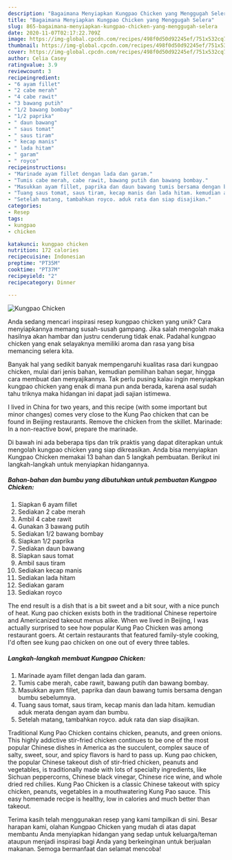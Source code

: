 ```yaml
---
description: "Bagaimana Menyiapkan Kungpao Chicken yang Menggugah Selera"
title: "Bagaimana Menyiapkan Kungpao Chicken yang Menggugah Selera"
slug: 865-bagaimana-menyiapkan-kungpao-chicken-yang-menggugah-selera
date: 2020-11-07T02:17:22.709Z
image: https://img-global.cpcdn.com/recipes/498f0d50d92245ef/751x532cq70/kungpao-chicken-foto-resep-utama.jpg
thumbnail: https://img-global.cpcdn.com/recipes/498f0d50d92245ef/751x532cq70/kungpao-chicken-foto-resep-utama.jpg
cover: https://img-global.cpcdn.com/recipes/498f0d50d92245ef/751x532cq70/kungpao-chicken-foto-resep-utama.jpg
author: Celia Casey
ratingvalue: 3.9
reviewcount: 3
recipeingredient:
- "6 ayam fillet"
- "2 cabe merah"
- "4 cabe rawit"
- "3 bawang putih"
- "1/2 bawang bombay"
- "1/2 paprika"
- " daun bawang"
- " saus tomat"
- " saus tiram"
- " kecap manis"
- " lada hitam"
- " garam"
- " royco"
recipeinstructions:
- "Marinade ayam fillet dengan lada dan garam."
- "Tumis cabe merah, cabe rawit, bawang putih dan bawang bombay."
- "Masukkan ayam fillet, paprika dan daun bawang tumis bersama dengan bumbu sebelumnya."
- "Tuang saus tomat, saus tiram, kecap manis dan lada hitam. kemudian aduk merata dengan ayam dan bumbu."
- "Setelah matang, tambahkan royco. aduk rata dan siap disajikan."
categories:
- Resep
tags:
- kungpao
- chicken

katakunci: kungpao chicken 
nutrition: 172 calories
recipecuisine: Indonesian
preptime: "PT35M"
cooktime: "PT37M"
recipeyield: "2"
recipecategory: Dinner

---
```



![Kungpao Chicken](https://img-global.cpcdn.com/recipes/498f0d50d92245ef/751x532cq70/kungpao-chicken-foto-resep-utama.jpg)

Anda sedang mencari inspirasi resep kungpao chicken yang unik? Cara menyiapkannya memang susah-susah gampang. Jika salah mengolah maka hasilnya akan hambar dan justru cenderung tidak enak. Padahal kungpao chicken yang enak selayaknya memiliki aroma dan rasa yang bisa memancing selera kita.

Banyak hal yang sedikit banyak mempengaruhi kualitas rasa dari kungpao chicken, mulai dari jenis bahan, kemudian pemilihan bahan segar, hingga cara membuat dan menyajikannya. Tak perlu pusing kalau ingin menyiapkan kungpao chicken yang enak di mana pun anda berada, karena asal sudah tahu triknya maka hidangan ini dapat jadi sajian istimewa.

I lived in China for two years, and this recipe (with some important but minor changes) comes very close to the Kung Pao chicken that can be found in Beijing restaurants. Remove the chicken from the skillet. Marinade: In a non-reactive bowl, prepare the marinade.


Di bawah ini ada beberapa tips dan trik praktis yang dapat diterapkan untuk mengolah kungpao chicken yang siap dikreasikan. Anda bisa menyiapkan Kungpao Chicken memakai 13 bahan dan 5 langkah pembuatan. Berikut ini langkah-langkah untuk menyiapkan hidangannya.

<!--inarticleads1-->

##### Bahan-bahan dan bumbu yang dibutuhkan untuk pembuatan Kungpao Chicken:

1. Siapkan 6 ayam fillet
1. Sediakan 2 cabe merah
1. Ambil 4 cabe rawit
1. Gunakan 3 bawang putih
1. Sediakan 1/2 bawang bombay
1. Siapkan 1/2 paprika
1. Sediakan  daun bawang
1. Siapkan  saus tomat
1. Ambil  saus tiram
1. Sediakan  kecap manis
1. Sediakan  lada hitam
1. Sediakan  garam
1. Sediakan  royco


The end result is a dish that is a bit sweet and a bit sour, with a nice punch of heat. Kung pao chicken exists both in the traditional Chinese repertoire and Americanized takeout menus alike. When we lived in Beijing, I was actually surprised to see how popular Kung Pao Chicken was among restaurant goers. At certain restaurants that featured family-style cooking, I&#39;d often see kung pao chicken on one out of every three tables. 

<!--inarticleads2-->

##### Langkah-langkah membuat Kungpao Chicken:

1. Marinade ayam fillet dengan lada dan garam.
1. Tumis cabe merah, cabe rawit, bawang putih dan bawang bombay.
1. Masukkan ayam fillet, paprika dan daun bawang tumis bersama dengan bumbu sebelumnya.
1. Tuang saus tomat, saus tiram, kecap manis dan lada hitam. kemudian aduk merata dengan ayam dan bumbu.
1. Setelah matang, tambahkan royco. aduk rata dan siap disajikan.


Traditional Kung Pao Chicken contains chicken, peanuts, and green onions. This highly addictive stir-fried chicken continues to be one of the most popular Chinese dishes in America as the succulent, complex sauce of salty, sweet, sour, and spicy flavors is hard to pass up. Kung pao chicken, the popular Chinese takeout dish of stir-fried chicken, peanuts and vegetables, is traditionally made with lots of specialty ingredients, like Sichuan peppercorns, Chinese black vinegar, Chinese rice wine, and whole dried red chilies. Kung Pao Chicken is a classic Chinese takeout with spicy chicken, peanuts, vegetables in a mouthwatering Kung Pao sauce. This easy homemade recipe is healthy, low in calories and much better than takeout. 

Terima kasih telah menggunakan resep yang kami tampilkan di sini. Besar harapan kami, olahan Kungpao Chicken yang mudah di atas dapat membantu Anda menyiapkan hidangan yang sedap untuk keluarga/teman ataupun menjadi inspirasi bagi Anda yang berkeinginan untuk berjualan makanan. Semoga bermanfaat dan selamat mencoba!
